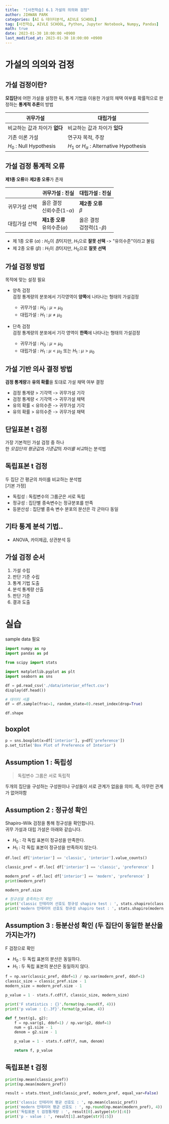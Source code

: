 ```yaml
---
title:  "[사전학습] 6.1 가설의 의의와 검정"
author: JIHWAN PARK
categories: [AI & 데이터분석, AIVLE SCHOOL]
tag: [사전학습, AIVLE SCHOOL, Python, Jupyter Notebook, Numpy, Pandas]
math: true
date: 2023-01-30 18:00:00 +0900
last_modified_at: 2023-01-30 18:00:00 +0900
---
```


# 가설의 의의와 검정
## 가설 검정이란?
**모집단**에 어떤 가설을 설정한 뒤, 통계 기법을 이용한 가설의 채택 여부를 확률적으로 판정하는 **통계적 추론**의 방법

|귀무가설|대립가설|
|---|---|
|비교하는 값과 차이가 **없다**|비교하는 값과 차이가 **있다**|
|기존 이론 가설|연구자 목적, 주장|
|$H_0$ : Null Hypothesis|$H_1$ or $H_\alpha$ : Alternative Hypothesis|

## 가설 검정 통계적 오류
**제1종 오류**와 **제2종 오류**가 존재

||귀무가설 : 진실|대립가설 : 진실|
|---|---|---|
|귀무가설 선택|옳은 결정<br>신뢰수준(1-$\alpha$)|**제2종 오류**<br>$\beta$|
|대립가설 선택|**제1종 오류**<br>유의수준($\alpha$)|옳은 결정<br>검정력(1-$\beta$)|

- 제 1종 오류 ($\alpha$) : $H_0$이 *참*이지만, $H_1$으로 **잘못 선택** -> "유의수준"이라고 불림
- 제 2종 오류 ($\beta$) : $H_1$이 *참*이지만, $H_0$으로 **잘못 선택**

## 가설 검정 방법
목적에 맞는 설정 필요
- 양측 검정<br>
    검정 통계량의 분포에서 기각영역이 **양쪽**에 나타나는 형태의 가설검정
    - 귀무가설 : $H_0$ : $\mu = \mu_0$
    - 대립가설 : $H_1$ : $\mu \neq \mu_0$

- 단측 검정<br>
    검정 통계량의 분포에서 기각 영역이 **한쪽**에 나타나는 형태의 가설검정
    - 귀무가설 : $H_0$ : $\mu = \mu_0$
    - 대립가설 : $H_1$ : $\mu < \mu_0$ 또는 $H_1$ : $\mu > \mu_0$

## 가설 기반 의사 결정 방법
**검정 통계량**과 **유의 확률**을 토대로 가설 채택 여부 결정
- 검정 통계량   >   기각역      ->  귀무가설 기각
- 검정 통계량   <   기각역      ->  귀무가설 채택
- 유의 확률     <   유의수준    ->  귀무가설 기각
- 유의 확률     >   유의수준    ->  귀무가설 채택

## 단일표본 t 검정
가장 기본적인 가설 검정 중 하나<br>
한 *모집단의 평균값*과 *기준값*의 *차이를 비교*하는 분석법

## 독립표본 t 검정
두 집단 간 평균의 차이를 비교하는 분석법<br>
[기본 가정]<br>
- 독립성 : 독립변수의 그룹군은 서로 독립
- 정규성 : 집단별 종속변수는 정규분포를 만족
- 등분산성 : 집단별 종속 변수 분포의 분산은 각 군마다 동일

## 기타 통계 분석 기법..
- ANOVA, 카이제곱, 상관분석 등

## 가설 검정 순서
1. 가설 수립
2. 판단 기준 수립
3. 통계 기법 도출
4. 분석 통계량 산출
5. 판단 기준
6. 결과 도출

# 실습
sample data 필요


```python
import numpy as np
import pandas as pd

from scipy import stats

import matplotlib.pyplot as plt
import seaborn as sns
```


```python
df = pd.read_csv('./data/interior_effect.csv')
display(df.head())
```


```python
# 데이터 셔플
df = df.sample(frac=1, random_state=0).reset_index(drop=True)
```


```python
df.shape
```

## boxplot


```python
p = sns.boxplot(x=df['interior'], y=df['preference'])
p.set_title('Box Plot of Preference of Interior')
```

## Assumption 1 : 독립성
> 독립변수 그룹은 서로 독립적<br>

두개의 집단을 구성하는 구성원이나 구성들이 서로 관계가 없음을 의미. 즉, 아무런 관계가 없어야함
## Assumption 2 : 정규성 확인
Shapiro-Wilk 검정을 통해 정규성을 확인합니다.<br>
귀무 가설과 대립 가설은 아래와 같습니다.
- $H_0$ : 각 독립 표본이 정규성을 만족한다.
- $H_1$ : 각 독립 표본이 정규성을 만족하지 않는다.


```python
df.loc[ df['interior'] == 'classic', 'interior'].value_counts()
```


```python
classic_pref = df.loc[ df['interior'] == 'classic', 'preference' ]

modern_pref = df.loc[ df['interior'] == 'modern', 'preference' ]
print(modern_pref)
```


```python
modern_pref.size
```


```python
# 정규성을 충족하는지 확인
print('classic 인테리어 선호도 정규성 shapiro test : ', stats.shapiro(classic_pref))
print('modern 인테리어 선호도 정규성 shapiro test : ', stats.shapiro(modern_pref))
```

## Assumption 3 : 등분산성 확인 (두 집단이 동일한 분산을 가지는가?)
F 검정으로 확인
- $H_0$ : 두 독립 표본의 분산은 동일하다.
- $H_1$ : 두 독립 표본의 분산은 동일하지 않다.


```python
f = np.var(classic_pref, ddof=1) / np.var(modern_pref, ddof=1)
classic_size = classic_pref.size - 1
modern_size = modern_pref.size - 1

p_value = 1 - stats.f.cdf(f, classic_size, modern_size)

print('F statistics : {}'.format(np.round(f, 4)))
print('p value : {:.3f}'.format(p_value, 4))
```


```python
def f_test(g1, g2):
    f = np.var(g1, ddof=1) / np.var(g2, ddof=1)
    num = g1.size - 1
    denom = g2.size - 1

    p_value = 1 - stats.f.cdf(f, num, denom)

    return f, p_value
```

## 독립표본 t 검정


```python
print(np.mean(classic_pref))
print(np.mean(modern_pref))
```


```python
result = stats.ttest_ind(classic_pref, modern_pref, equal_var=False)
```


```python
print('classic 인테리어 평균 선호도 : ', np.mean(classic_pref))
print('modern 인테리어 평균 선호도 : ', np.round(np.mean(modern_pref), 4))
print('독립표본 t 검정통계량 : ', result[0].astype(str)[:6])
print('p - value : ', result[1].astype(str)[:5])
```


```python

```
